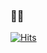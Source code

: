 ### 👋🏻
[![Hits](https://hits.seeyoufarm.com/api/count/incr/badge.svg?url=https%3A%2F%2Fgithub.com%2Fhtcrefactor&count_bg=%2379C83D&title_bg=%23555555&icon=&icon_color=%23E7E7E7&title=hits&edge_flat=false)](https://hits.seeyoufarm.com)

<!-- [![Solved.ac 프로필](http://mazassumnida.wtf/api/v2/generate_badge?boj=htc_refactor)](https://solved.ac/htc_refactor) -->
<!-- [![Solved.ac 프로필](http://mazassumnida.wtf/api/mini/generate_badge?boj=htc_refactor)](https://solved.ac/htc_refactor) -->

<!--
**htcrefactor/htcrefactor** is a ✨ _special_ ✨ repository because its `README.md` (this file) appears on your GitHub profile.

Here are some ideas to get you started:

- 🔭 I’m currently working on ...
- 🌱 I’m currently learning ...
- 👯 I’m looking to collaborate on ...
- 🤔 I’m looking for help with ...
- 💬 Ask me about ...
- 📫 How to reach me: ...
- 😄 Pronouns: ...
- ⚡ Fun fact: ...
-->
